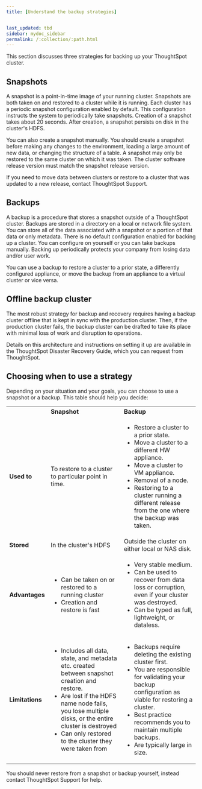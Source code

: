 ```yaml
---
title: [Understand the backup strategies]


last_updated: tbd
sidebar: mydoc_sidebar
permalink: /:collection/:path.html
---
```

This section discusses three strategies for backing up your ThoughtSpot cluster.

## Snapshots

A snapshot is a point-in-time image of your running cluster. Snapshots are both taken on and restored to a cluster while it is running. Each cluster has a periodic snapshot configuration enabled by default. This configuration instructs the system to periodically take snapshots. Creation of a snapshot takes about 20 seconds. After creation, a snapshot persists on disk in the cluster's HDFS.

You can also create a snapshot manually. You should create a snapshot before making any changes to the environment, loading a large amount of new data, or changing the structure of a table. A snapshot may only be restored to the same cluster on which it was taken. The cluster software release version must match the snapshot release version.

If you need to move data between clusters or restore to a cluster that was updated to a new release, contact ThoughtSpot Support.

## Backups

A backup is a procedure that stores a snapshot outside of a ThoughtSpot cluster. Backups are stored in a directory on a local or network file system. You can store all of the data associated with a snapshot or a portion of that data or only metadata. There is no default configuration enabled for backing up a cluster. You can configure on yourself or you can take backups manually. Backing up periodically protects your company from losing data and/or user work.

You can use a backup to restore a cluster to a prior state, a differently configured appliance, or move the backup from an appliance to a virtual cluster or vice versa.

## Offline backup cluster

The most robust strategy for backup and recovery requires having a backup cluster offline that is kept in sync with the production cluster. Then, if the production cluster fails, the backup cluster can be drafted to take its place with minimal loss of work and disruption to operations.

Details on this architecture and instructions on setting it up are available in the ThoughtSpot Disaster Recovery Guide, which you can request from ThoughtSpot.

## Choosing when to use a strategy

Depending on your situation and your goals, you can choose to use a snapshot or a backup. This table should help you decide:

<table>
<colgroup>
<col width="16%" />
<col width="42%" />
<col width="42%" />
</colgroup>
                <tr>
                    <td/>
                    <td><b>Snapshot</b></td>
                    <td><b>Backup</b></td>
                </tr>
                <tr>
                    <td><b>Used to</b></td>
                    <td>To restore to a cluster to particular point in time.</td>
                    <td>
                        <ul id="ul_vbv_tlc_m1b">
                            <li>Restore a cluster to a prior state.</li>
                            <li>Move a cluster to a different HW appliance.</li>
                            <li>Move a cluster to VM appliance.</li>
                            <li>Removal of a node.</li>
                            <li>Restoring to a cluster running a different release from the one
                                where the backup was taken.</li>
                        </ul>
                    </td>
                </tr>
                <tr>
                    <td><b>Stored</b></td>
                    <td>In the cluster's HDFS</td>
                    <td>Outside the cluster on either local or NAS disk.</td>
                </tr>
                <tr>
                    <td><b>Advantages</b></td>
                    <td>
                        <ul id="ul_zxj_bmc_m1b">
                            <li>Can be taken on or restored to a running cluster</li>
                            <li>Creation and restore is fast</li>
                        </ul>
                    </td>
                    <td>
                        <ul>
                            <li>Very stable medium.</li>
                            <li>Can be used to recover from data loss or corruption, even if your
                                cluster was destroyed.</li>
                            <li>Can be typed as full, lightweight, or dataless.</li>
                        </ul>
                    </td>
                </tr>
                <tr>
                    <td><b>Limitations</b></td>
                    <td>
                        <ul id="ul_c1v_mmc_m1b">
                            <li>Includes  all data, state, and metadata etc. created between
                                snapshot creation and restore.</li>
                            <li>Are lost if the HDFS name node fails, you lose multiple disks, or the entire cluster is destroyed</li>
                            <li>Can only restored to the cluster they were taken from</li>
                        </ul>
                    </td>
                    <td>
                        <ul id="ul_lzn_tmc_m1b">
                            <li>Backups require deleting the existing cluster first.
                            <li>You are responsible for validating your backup configuration as
                                viable for restoring a cluster.</li>
                            <li>Best practice recommends you to maintain multiple backups.</li>
                            <li>Are typically large in size.</li>
                        </ul>
                    </td>
                </tr>
            </table>

You should never restore from a snapshot or backup yourself, instead contact ThoughtSpot Support for help.
